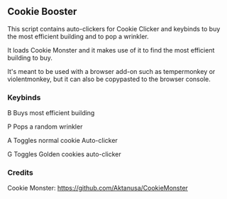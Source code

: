 ## Cookie Booster

This script contains auto-clickers for Cookie Clicker and keybinds to buy the most efficient building and to pop a wrinkler.

It loads Cookie Monster and it makes use of it to find the most efficient building to buy.

It's meant to be used with a browser add-on such as tempermonkey or violentmonkey, but it can also be copypasted to the browser console.

### Keybinds

B   Buys most efficient building

P   Pops a random wrinkler

A   Toggles normal cookie Auto-clicker

G   Toggles Golden cookies auto-clicker


### Credits

Cookie Monster: https://github.com/Aktanusa/CookieMonster